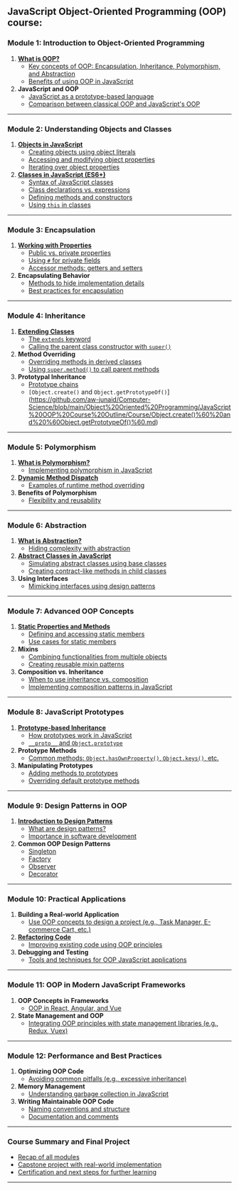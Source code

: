 JavaScript Object-Oriented Programming (OOP) course:
---


### **Module 1: Introduction to Object-Oriented Programming**
1. [**What is OOP?**](https://github.com/aw-junaid/Computer-Science/blob/main/Object%20Oriented%20Programming/JavaScript%20OOP%20Course%20Outline/Course/What%20is%20OOP%3F.md)
   - [Key concepts of OOP: Encapsulation, Inheritance, Polymorphism, and Abstraction](https://github.com/aw-junaid/Computer-Science/blob/main/Object%20Oriented%20Programming/JavaScript%20OOP%20Course%20Outline/Course/Key%20concepts%20of%20OOP%3A%20Encapsulation%2C%20Inheritance%2C%20Polymorphism%2C%20and%20Abstraction.md)
   - [Benefits of using OOP in JavaScript](https://github.com/aw-junaid/Computer-Science/blob/main/Object%20Oriented%20Programming/JavaScript%20OOP%20Course%20Outline/Course/Benefits%20of%20using%20OOP%20in%20JavaScript.md)
2. **JavaScript and OOP**
   - [JavaScript as a prototype-based language](https://github.com/aw-junaid/Computer-Science/blob/main/Object%20Oriented%20Programming/JavaScript%20OOP%20Course%20Outline/Course/JavaScript%20as%20a%20prototype-based%20language.md)
   - [Comparison between classical OOP and JavaScript's OOP](https://github.com/aw-junaid/Computer-Science/blob/main/Object%20Oriented%20Programming/JavaScript%20OOP%20Course%20Outline/Course/Comparison%20between%20classical%20OOP%20and%20JavaScript's%20OOP.md)

---

### **Module 2: Understanding Objects and Classes**
1. [**Objects in JavaScript**](https://github.com/aw-junaid/Computer-Science/blob/main/Object%20Oriented%20Programming/JavaScript%20OOP%20Course%20Outline/Course/Objects%20in%20JavaScript.md)
   - [Creating objects using object literals](https://github.com/aw-junaid/Computer-Science/blob/main/Object%20Oriented%20Programming/JavaScript%20OOP%20Course%20Outline/Course/Creating%20objects%20using%20object%20literals.md)
   - [Accessing and modifying object properties](https://github.com/aw-junaid/Computer-Science/blob/main/Object%20Oriented%20Programming/JavaScript%20OOP%20Course%20Outline/Course/Accessing%20and%20modifying%20object%20properties.md)
   - [Iterating over object properties](https://github.com/aw-junaid/Computer-Science/blob/main/Object%20Oriented%20Programming/JavaScript%20OOP%20Course%20Outline/Course/Iterating%20over%20object%20properties.md)
2. [**Classes in JavaScript (ES6+)**](https://github.com/aw-junaid/Computer-Science/blob/main/Object%20Oriented%20Programming/JavaScript%20OOP%20Course%20Outline/Course/Classes%20in%20JavaScript%20(ES6%2B).md)
   - [Syntax of JavaScript classes](https://github.com/aw-junaid/Computer-Science/blob/main/Object%20Oriented%20Programming/JavaScript%20OOP%20Course%20Outline/Course/Syntax%20of%20JavaScript%20classes.md)
   - [Class declarations vs. expressions](https://github.com/aw-junaid/Computer-Science/blob/main/Object%20Oriented%20Programming/JavaScript%20OOP%20Course%20Outline/Course/Class%20declarations%20vs.%20expressions.md)
   - [Defining methods and constructors](https://github.com/aw-junaid/Computer-Science/blob/main/Object%20Oriented%20Programming/JavaScript%20OOP%20Course%20Outline/Course/Defining%20methods%20and%20constructors.md)
   - [Using `this` in classes](https://github.com/aw-junaid/Computer-Science/blob/main/Object%20Oriented%20Programming/JavaScript%20OOP%20Course%20Outline/Course/Using%20%60this%60%20in%20classes.md)

---

### **Module 3: Encapsulation**
1. [**Working with Properties**](https://github.com/aw-junaid/Computer-Science/blob/main/Object%20Oriented%20Programming/JavaScript%20OOP%20Course%20Outline/Course/Working%20with%20Properties.md)
   - [Public vs. private properties](https://github.com/aw-junaid/Computer-Science/blob/main/Object%20Oriented%20Programming/JavaScript%20OOP%20Course%20Outline/Course/Public%20vs.%20private%20properties.md)
   - [Using `#` for private fields](https://github.com/aw-junaid/Computer-Science/blob/main/Object%20Oriented%20Programming/JavaScript%20OOP%20Course%20Outline/Course/Using%20%60%23%60%20for%20private%20fields.md)
   - [Accessor methods: getters and setters](https://github.com/aw-junaid/Computer-Science/blob/main/Object%20Oriented%20Programming/JavaScript%20OOP%20Course%20Outline/Course/Accessor%20methods%3A%20getters%20and%20setters.md)
2. **Encapsulating Behavior**
   - [Methods to hide implementation details](https://github.com/aw-junaid/Computer-Science/blob/main/Object%20Oriented%20Programming/JavaScript%20OOP%20Course%20Outline/Course/Methods%20to%20hide%20implementation%20details.md)
   - [Best practices for encapsulation](https://github.com/aw-junaid/Computer-Science/blob/main/Object%20Oriented%20Programming/JavaScript%20OOP%20Course%20Outline/Course/Best%20practices%20for%20encapsulation.md)

---

### **Module 4: Inheritance**
1. [**Extending Classes**](https://github.com/aw-junaid/Computer-Science/blob/main/Object%20Oriented%20Programming/JavaScript%20OOP%20Course%20Outline/Course/Extending%20Classes.md)
   - [The `extends` keyword](https://github.com/aw-junaid/Computer-Science/blob/main/Object%20Oriented%20Programming/JavaScript%20OOP%20Course%20Outline/Course/The%20%60extends%60%20keyword.md)
   - [Calling the parent class constructor with `super()`](https://github.com/aw-junaid/Computer-Science/blob/main/Object%20Oriented%20Programming/JavaScript%20OOP%20Course%20Outline/Course/Calling%20the%20parent%20class%20constructor%20with%20%60super()%60.md)
2. **Method Overriding**
   - [Overriding methods in derived classes](https://github.com/aw-junaid/Computer-Science/blob/main/Object%20Oriented%20Programming/JavaScript%20OOP%20Course%20Outline/Course/Overriding%20methods%20in%20derived%20classes.md)
   - [Using `super.method()` to call parent methods](https://github.com/aw-junaid/Computer-Science/blob/main/Object%20Oriented%20Programming/JavaScript%20OOP%20Course%20Outline/Course/Using%20%60super.method()%60%20to%20call%20parent%20methods.md)
3. **Prototypal Inheritance**
   - [Prototype chains](https://github.com/aw-junaid/Computer-Science/blob/main/Object%20Oriented%20Programming/JavaScript%20OOP%20Course%20Outline/Course/Prototype%20chains.md)
   - `[Object.create()` and `Object.getPrototypeOf()`](https://github.com/aw-junaid/Computer-Science/blob/main/Object%20Oriented%20Programming/JavaScript%20OOP%20Course%20Outline/Course/Object.create()%60%20and%20%60Object.getPrototypeOf()%60.md)

---

### **Module 5: Polymorphism**
1. [**What is Polymorphism?**](https://github.com/aw-junaid/Computer-Science/blob/main/Object%20Oriented%20Programming/JavaScript%20OOP%20Course%20Outline/Course/What%20is%20Polymorphism%3F.md)
   - [Implementing polymorphism in JavaScript](https://github.com/aw-junaid/Computer-Science/blob/main/Object%20Oriented%20Programming/JavaScript%20OOP%20Course%20Outline/Course/Implementing%20polymorphism%20in%20JavaScript.md)
2. [**Dynamic Method Dispatch**](https://github.com/aw-junaid/Computer-Science/blob/main/Object%20Oriented%20Programming/JavaScript%20OOP%20Course%20Outline/Course/Dynamic%20Method%20Dispatch.md)
   - [Examples of runtime method overriding](https://github.com/aw-junaid/Computer-Science/blob/main/Object%20Oriented%20Programming/JavaScript%20OOP%20Course%20Outline/Course/Examples%20of%20runtime%20method%20overriding.md)
3. **Benefits of Polymorphism**
   - [Flexibility and reusability](https://github.com/aw-junaid/Computer-Science/blob/main/Object%20Oriented%20Programming/JavaScript%20OOP%20Course%20Outline/Course/Flexibility%20and%20reusability.md)

---

### **Module 6: Abstraction**
1. [**What is Abstraction?**](https://github.com/aw-junaid/Computer-Science/blob/main/Object%20Oriented%20Programming/JavaScript%20OOP%20Course%20Outline/Course/What%20is%20Abstraction%3F.md)
   - [Hiding complexity with abstraction](https://github.com/aw-junaid/Computer-Science/blob/main/Object%20Oriented%20Programming/JavaScript%20OOP%20Course%20Outline/Course/Hiding%20complexity%20with%20abstraction.md)
2. [**Abstract Classes in JavaScript**](https://github.com/aw-junaid/Computer-Science/blob/main/Object%20Oriented%20Programming/JavaScript%20OOP%20Course%20Outline/Course/Abstract%20Classes%20in%20JavaScript.md)
   - [Simulating abstract classes using base classes](https://github.com/aw-junaid/Computer-Science/blob/main/Object%20Oriented%20Programming/JavaScript%20OOP%20Course%20Outline/Course/Simulating%20abstract%20classes%20using%20base%20classes.md)
   - [Creating contract-like methods in child classes](https://github.com/aw-junaid/Computer-Science/blob/main/Object%20Oriented%20Programming/JavaScript%20OOP%20Course%20Outline/Course/Creating%20contract-like%20methods%20in%20child%20classes.md)
3. **Using Interfaces**
   - [Mimicking interfaces using design patterns](https://github.com/aw-junaid/Computer-Science/blob/main/Object%20Oriented%20Programming/JavaScript%20OOP%20Course%20Outline/Course/Mimicking%20interfaces%20using%20design%20patterns.md)

---

### **Module 7: Advanced OOP Concepts**
1. [**Static Properties and Methods**](https://github.com/aw-junaid/Computer-Science/blob/main/Object%20Oriented%20Programming/JavaScript%20OOP%20Course%20Outline/Course/Static%20Properties%20and%20Methods.md)
   - [Defining and accessing static members](https://github.com/aw-junaid/Computer-Science/blob/main/Object%20Oriented%20Programming/JavaScript%20OOP%20Course%20Outline/Course/Defining%20and%20accessing%20static%20members.md)
   - [Use cases for static members](https://github.com/aw-junaid/Computer-Science/blob/main/Object%20Oriented%20Programming/JavaScript%20OOP%20Course%20Outline/Course/Use%20cases%20for%20static%20members.md)
2. **Mixins**
   - [Combining functionalities from multiple objects](https://github.com/aw-junaid/Computer-Science/blob/main/Object%20Oriented%20Programming/JavaScript%20OOP%20Course%20Outline/Course/Combining%20functionalities%20from%20multiple%20objects.md)
   - [Creating reusable mixin patterns](https://github.com/aw-junaid/Computer-Science/blob/main/Object%20Oriented%20Programming/JavaScript%20OOP%20Course%20Outline/Course/Creating%20reusable%20mixin%20patterns.md)
3. **Composition vs. Inheritance**
   - [When to use inheritance vs. composition](https://github.com/aw-junaid/Computer-Science/blob/main/Object%20Oriented%20Programming/JavaScript%20OOP%20Course%20Outline/Course/When%20to%20use%20inheritance%20vs.%20composition.md)
   - [Implementing composition patterns in JavaScript](https://github.com/aw-junaid/Computer-Science/blob/main/Object%20Oriented%20Programming/JavaScript%20OOP%20Course%20Outline/Course/Implementing%20composition%20patterns%20in%20JavaScript.md)

---

### **Module 8: JavaScript Prototypes**
1. [**Prototype-based Inheritance**](https://github.com/aw-junaid/Computer-Science/blob/main/Object%20Oriented%20Programming/JavaScript%20OOP%20Course%20Outline/Course/Prototype-based%20Inheritance.md)
   - [How prototypes work in JavaScript](https://github.com/aw-junaid/Computer-Science/blob/main/Object%20Oriented%20Programming/JavaScript%20OOP%20Course%20Outline/Course/How%20prototypes%20work%20in%20JavaScript.md)
   - [`__proto__` and `Object.prototype`](https://github.com/aw-junaid/Computer-Science/blob/main/Object%20Oriented%20Programming/JavaScript%20OOP%20Course%20Outline/Course/%60__proto__%60%20and%20%60Object.prototype%60.md)
2. **Prototype Methods**
   - [Common methods: `Object.hasOwnProperty()`, `Object.keys()`, etc.](https://github.com/aw-junaid/Computer-Science/blob/main/Object%20Oriented%20Programming/JavaScript%20OOP%20Course%20Outline/Course/Common%20methods%3A%20%60Object.hasOwnProperty()%60%2C%20%60Object.keys()%60%2C%20etc.md)
3. **Manipulating Prototypes**
   - [Adding methods to prototypes](https://github.com/aw-junaid/Computer-Science/blob/main/Object%20Oriented%20Programming/JavaScript%20OOP%20Course%20Outline/Course/Adding%20methods%20to%20prototypes.md)
   - [Overriding default prototype methods](https://github.com/aw-junaid/Computer-Science/blob/main/Object%20Oriented%20Programming/JavaScript%20OOP%20Course%20Outline/Course/Overriding%20default%20prototype%20methods1.md)

---

### **Module 9: Design Patterns in OOP**
1. [**Introduction to Design Patterns**](https://github.com/aw-junaid/Computer-Science/blob/main/Object%20Oriented%20Programming/JavaScript%20OOP%20Course%20Outline/Course/Introduction%20to%20Design%20Patterns.md)
   - [What are design patterns?](https://github.com/aw-junaid/Computer-Science/blob/main/Object%20Oriented%20Programming/JavaScript%20OOP%20Course%20Outline/Course/What%20are%20design%20patterns%3F.md)
   - [Importance in software development](https://github.com/aw-junaid/Computer-Science/blob/main/Object%20Oriented%20Programming/JavaScript%20OOP%20Course%20Outline/Course/Importance%20in%20software%20development.md)
2. **Common OOP Design Patterns**
   - [Singleton](https://github.com/aw-junaid/Computer-Science/blob/main/Object%20Oriented%20Programming/JavaScript%20OOP%20Course%20Outline/Course/Singleton.md)
   - [Factory](https://github.com/aw-junaid/Computer-Science/blob/main/Object%20Oriented%20Programming/JavaScript%20OOP%20Course%20Outline/Course/Factory.md)
   - [Observer](https://github.com/aw-junaid/Computer-Science/blob/main/Object%20Oriented%20Programming/JavaScript%20OOP%20Course%20Outline/Course/Observer.md)
   - [Decorator](https://github.com/aw-junaid/Computer-Science/blob/main/Object%20Oriented%20Programming/JavaScript%20OOP%20Course%20Outline/Course/Decorator.md)

---

### **Module 10: Practical Applications**
1. **Building a Real-world Application**
   - [Use OOP concepts to design a project (e.g., Task Manager, E-commerce Cart, etc.)](https://github.com/aw-junaid/Computer-Science/blob/main/Object%20Oriented%20Programming/JavaScript%20OOP%20Course%20Outline/Course/Building%20a%20Real-world%20Application.md)
2. [**Refactoring Code**](https://github.com/aw-junaid/Computer-Science/blob/main/Object%20Oriented%20Programming/JavaScript%20OOP%20Course%20Outline/Course/Refactoring%20Code.md)
   - [Improving existing code using OOP principles](https://github.com/aw-junaid/Computer-Science/blob/main/Object%20Oriented%20Programming/JavaScript%20OOP%20Course%20Outline/Course/Improving%20existing%20code%20using%20OOP%20principles.md)
3. **Debugging and Testing**
   - [Tools and techniques for OOP JavaScript applications](https://github.com/aw-junaid/Computer-Science/blob/main/Object%20Oriented%20Programming/JavaScript%20OOP%20Course%20Outline/Course/Tools%20and%20techniques%20for%20OOP%20JavaScript%20applications.md)

---

### **Module 11: OOP in Modern JavaScript Frameworks**
1. **OOP Concepts in Frameworks**
   - [OOP in React, Angular, and Vue](https://github.com/aw-junaid/Computer-Science/blob/main/Object%20Oriented%20Programming/JavaScript%20OOP%20Course%20Outline/Course/OOP%20in%20React%2C%20Angular%2C%20and%20Vue.md)
2. **State Management and OOP**
   - [Integrating OOP principles with state management libraries (e.g., Redux, Vuex)](https://github.com/aw-junaid/Computer-Science/blob/main/Object%20Oriented%20Programming/JavaScript%20OOP%20Course%20Outline/Course/Integrating%20OOP%20principles%20with%20state%20management%20libraries%20(e.g.%2C%20Redux%2C%20Vuex).md)

---

### **Module 12: Performance and Best Practices**
1. **Optimizing OOP Code**
   - [Avoiding common pitfalls (e.g., excessive inheritance)](https://github.com/aw-junaid/Computer-Science/blob/main/Object%20Oriented%20Programming/JavaScript%20OOP%20Course%20Outline/Course/Avoiding%20common%20pitfalls%20(e.g.%2C%20excessive%20inheritance).md)
2. **Memory Management**
   - [Understanding garbage collection in JavaScript](https://github.com/aw-junaid/Computer-Science/blob/main/Object%20Oriented%20Programming/JavaScript%20OOP%20Course%20Outline/Course/Understanding%20garbage%20collection%20in%20JavaScript.md)
3. **Writing Maintainable OOP Code**
   - [Naming conventions and structure](https://github.com/aw-junaid/Computer-Science/blob/main/Object%20Oriented%20Programming/JavaScript%20OOP%20Course%20Outline/Course/Naming%20conventions%20and%20structure.md)
   - [Documentation and comments](https://github.com/aw-junaid/Computer-Science/blob/main/Object%20Oriented%20Programming/JavaScript%20OOP%20Course%20Outline/Course/Documentation%20and%20comments.md)

---

### **Course Summary and Final Project**
- [Recap of all modules](https://github.com/aw-junaid/Computer-Science/blob/main/Object%20Oriented%20Programming/JavaScript%20OOP%20Course%20Outline/Course/Recap%20of%20all%20modules.md)
- [Capstone project with real-world implementation](https://github.com/aw-junaid/Computer-Science/blob/main/Object%20Oriented%20Programming/JavaScript%20OOP%20Course%20Outline/Course/Capstone%20project%20with%20real-world%20implementation.md)
- [Certification and next steps for further learning](https://github.com/aw-junaid/Computer-Science/blob/main/Object%20Oriented%20Programming/JavaScript%20OOP%20Course%20Outline/Course/Certification%20and%20next%20steps%20for%20further%20learning.md)
---
